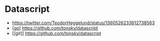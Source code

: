 # Datascript

- https://twitter.com/TeodorHeggelund/status/1360526233612738563
- [[go]] https://github.com/tonsky/datascript
- [[git]] https://github.com/tonsky/datascript


[//begin]: # "Autogenerated link references for markdown compatibility"
[go]: go "Go"
[//end]: # "Autogenerated link references"